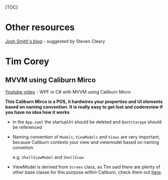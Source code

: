 [TOC]

# Other resources

[Josh Smith's blog](https://joshsmithonwpf.wordpress.com/about/) - suggested by Steven Cleary


# Tim Corey

## MVVM using Caliburn Mirco 
[Youtube video](https://www.youtube.com/watch?v=laPFq3Fhs8k) - WPF in C# with MVVM using Caliburn Micro

**This Caliburn Mirco is a POS, it hardwires your properties and UI elements based on naming convention. It is really easy to get lost and codereview if you have no idea how it works**


* in the `App.xaml` the startupUri should be deleted and `Bootstarppe` should be referenced

* Naming convention of `Models`, `ViewModels` and `Views` are very important, because Caliburn contexts your view and viewmodel based on naming convetion

  e.g. `ShellViewModel` and `ShellView`

* ViewModel is derived from `Screen` class, as Tim said there are plenty of other base classe for this purpose within Caliburn, check them out [here](https://caliburnmicro.com/documentation/configuration).